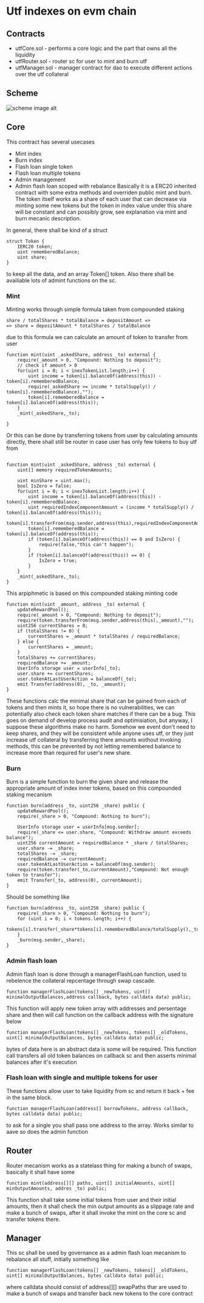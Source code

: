 # Utf indexes on evm chain
## Contracts
- utfCore.sol - performs a core logic and the part that owns all the liquidity
- utfRouter.sol - router sc for user to mint and burn utf
- utfManager.sol - manager contract for dao to execute different actions over the utf collateral

## Scheme
![scheme image alt](./scheme.png "this is how all components work overall")

## Core

This contract has several usecases
 - Mint index
 - Burn index
 - Flash loan single token
 - Flash loan multiple tokens
 - Admin management
 - Admin flash loan scoped with rebalance
 Basically it is a ERC20 inherited contract with some extra methods and
 overriden public mint and burn. The token itself works as a share of each
 user that can decrease via minting some new tokens but the token in index
 value under this share will be constant and can possibly grow, see
 explanation via mint and burn mecanic description.

 In general, there shall be kind of a struct
 ```Solidity
 struct Token {
     IERC20 token;
     uint rememberedBalance;
     uint share;
 }
 ``` 
 to keep all the data, and an array Token[] token.
 Also there shall be availiable lots of admint functions on the sc.

### Mint
 Minting works through simple formula taken from compounded staking
 ```
 share / totalShares * totalBalance = depositAmount =>
 => share = depositAmount * totalShares / totalBalance
 ```
 due to this formula we can calculate an amount of token to transfer from
 user
```Solidity
function mint(uint _askedShare, address _to) external {
    require(_amount > 0, "Compound: Nothing to deposit");
    // check if amount > 0
    for(uint i = 0; i < inexTokenList.length;i++) {
        uint income = token[i].balanceOf(address(this)) - token[i].rememberedBalance;
        require(_askedShare >= income * totalSupply() / token[i].rememberedBalance),"");
        token[i].rememberedBalance = token[i].balanceOf(address(this));
    }
    _mint(_askedShare,_to);

}
```
Or this can be done by transferring tokens from user by calculating amounts
directly, there shall still be router in case user has only few tokens to
buy utf from
```Solidity

function mint(uint _askedShare, address _to) external {
    uint[] memory requiredTokenAmounts;

    uint minShare = uint.max();
    bool IsZero = false;
    for(uint i = 0; i < inexTokenList.length;i++) {
        uint income = token[i].balanceOf(address(this)) - token[i].rememberedBalance;
        uint requiredIndexComponentAmount = (income * totalSupply() / token[i].balanceOf(address(this)));
        token[i].transferFrom(msg.sender,address(this),requiredIndexComponentAmount);
        token[i].rememberedBalance = token[i].balanceOf(address(this));
        if (token[i].balanceOf(address(this)) == 0 and IsZero) {
            require(false,"this can't happen");
        }
        if (token[i].balanceOf(address(this)) == 0) {
            IsZero = true;
        }
    }
    _mint(_askedShare,_to);
}
```
This arpiphmetic is based on this compounded staking minting code
```Solidity
function mint(uint _amount, address _to) external {
    updateRewardPool();
    require(_amount > 0, "Compound: Nothing to deposit");
    require(token.transferFrom(msg.sender,address(this),_amount),"");
    uint256 currentShares = 0;
    if (totalShares != 0) {
        currentShares = _amount * totalShares / requiredBalance;
    } else {
        currentShares = _amount;
    }
    totalShares += currentShares;
    requiredBalance += _amount;
    UserInfo storage user = userInfo[_to];
    user.share += currentShares;
    user.tokenAtLastUserAction = balanceOf(_to);
    emit Transfer(address(0), _to, _amount);
}
```
These functions calc the minimal share that can be gained from each of
tokens and then mints it, so hope there is no vulnerabilities, we can
potentially also check each token share matches if there can be a bug. This
goes on demand of develop process audit and optimisiation, but anyway, I
suppose these algorithms make no harm. Somehow we event don't need to keep
shares, and they will be consistent while anyone uses utf, or they just
increase utf collateral by transferring there amounts wothout invoking
methods, this can be prevented by not letting remembered balance to increase
more than required for user's new share.
### Burn
Burn is a simple function to burn the given share and release the
appropriate amount of index inner tokens, based on this compounded staking
mecanism
```Solidity
function burn(address _to, uint256 _share) public {
    updateRewardPool();
    require(_share > 0, "Compound: Nothing to burn");

    UserInfo storage user = userInfo[msg.sender];
    require(_share <= user.share, "Compound: Withdraw amount exceeds balance");
    uint256 currentAmount = requiredBalance * _share / totalShares;
    user.share -= _share;
    totalShares -= _share;
    requiredBalance -= currentAmount;
    user.tokenAtLastUserAction = balanceOf(msg.sender);
    require(token.transfer(_to,currentAmount),"Compound: Not enough token to transfer");
    emit Transfer(_to, address(0), currentAmount);
}
```
Should be something like
```Solidity
function burn(address _to, uint256 _share) public {
    require(_share > 0, "Compound: Nothing to burn");
    for (uint i = 0; i < tokens.length; i++) {
        tokens[i].transfer(_share*tokens[i].rememberedBalance/totalSupply(),_to);
    }
    _burn(msg.sender,_share);
}
```
### Admin flash loan
Admin flash loan is done through a managerFlashLoan function, used to
rebelence the collateral repcentage through swap cascade.
```Solidity
function managerFlashLoan(tokens[] _newTokens, uint[] minimalOutputBalances,address callback, bytes calldata data) public;
```
This function will apply new token array with addresses and persentage share
and then will call function on the callback address with the signature below
```Solidity
function managerFlashLoan(tokens[] _newTokens, tokens[] _oldTokens, uint[] minimalOutputBalances, bytes calldata data) public;
```
bytes of data here is an abstract data is some will be required. This
function call transfers all old token balances on callback sc and then
asserts minimal balances after it's execution
### Flash loan with single and multiple tokens for user
These functions allow user to take liquidity from sc and return it back +
fee in the same block.
```Solidity
function managerFlashLoan(address[] borrowTokens, address callback, bytes calldata data) public;
```
to ask for a single you shall pass one address to the array. Works similar to aave so does the admin function

## Router
Router mecanism works as a statelass thing for making a bunch of swaps,
basically it shall have some
```Solidity
function mint(address[][] paths, uint[] initialAmounts, uint[] minOutputAmounts, addres _to) public;
```
This function shall take some initial tokens from user and their initial
amounts, then it shall check the min output amounts as a slippage rate and
make a bunch of swaps, after it shall invoke the mint on the core sc and
transfer tokens there.
## Manager
This sc shall be used by governance as a  admin flash loan mecanism to
rebalance all stuff, initially something like
```Solidity
function managerFlashLoan(tokens[] _newTokens, tokens[] _oldTokens, uint[] minimalOutputBalances, bytes calldata data) public;
```
where calldata should consist of address[][] swapPaths thar are used to make
a bunch of swaps and transfer back new tokens to the core contract



